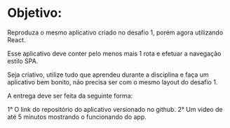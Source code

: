 <h1>Objetivo:</h1>

Reproduza o mesmo aplicativo criado no desafio 1, porém agora utilizando React.

Esse aplicativo deve conter pelo menos mais 1 rota e efetuar a navegação estilo SPA.

Seja criativo, utilize tudo que aprendeu durante a disciplina e faça um aplicativo bem bonito, não precisa ser com o mesmo layout do desafio 1.

A entrega deve ser feita da seguinte forma:

1° O link do repositório do aplicativo versionado no github.
2° Um video de até 5 minutos mostrando o funcionando do app.
